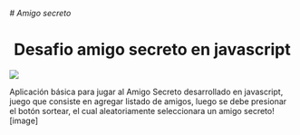 <em> # Amigo secreto </em>
<h1 align="center"> Desafio amigo secreto en javascript </h1>
 <p align="left">
   <img src="https://img.shields.io/badge/STATUS-EN%20DESAROLLO-green">
   </p>
   <p>
   Aplicación básica para jugar al Amigo Secreto desarrollado en javascript, juego que consiste en agregar listado de amigos, luego se debe presionar el botón sortear, el cual aleatoriamente seleccionara un amigo secreto![image]

   </p>
